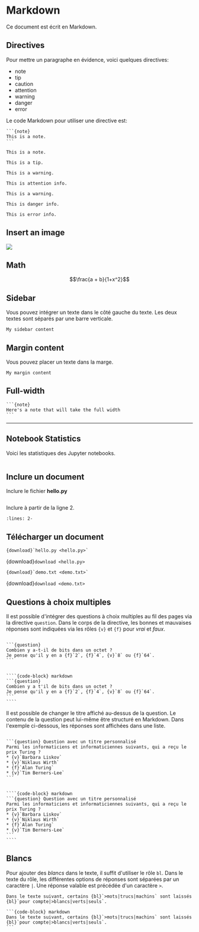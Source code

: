 # Markdown

Ce document est écrit en Markdown.

## Directives

Pour mettre un paragraphe en évidence, voici quelques directives:

- note
- tip
- caution
- attention
- warning
- danger
- error

Le code Markdown pour utiliser une directive est:

    ```{note}
    This is a note.
    ```

```{note}
This is a note.
```

```{tip}
This is a tip.
```

```{caution}
This is a warning.
```

```{attention}
This is attention info.
```

```{warning}
This is a warning.
```

```{danger}
This is danger info.
```

```{error}
This is error info.
```

## Insert an image
![](../img/logo.png)

## Math
$$\frac{a + b}{1+x^2}$$


## Sidebar
Vous pouvez intégrer un texte dans le côté gauche du texte. 
Les deux textes sont séparés par une barre verticale.

```{sidebar} My sidebar title
My sidebar content
```

## Margin content
Vous pouvez placer un texte dans la marge.

```{margin} An optional title
My margin content
```

## Full-width

````{div} full-width
```{note}
Here's a note that will take the full width
```
````

--- 
## Notebook Statistics
Voici les statistiques des Jupyter notebooks.

```{nb-exec-table}
```


## Inclure un document

Inclure le fichier **hello.py**

``` {literalinclude} hello.py
```

Inclure à partir de la ligne 2.

``` {literalinclude} hello.py
:lines: 2-
```

## Télécharger un document

    {download}`hello.py <hello.py>`

{download}`download <hello.py>`

    {download}`demo.txt <demo.txt>`

{download}`download <demo.txt>`


## Questions à choix multiples

Il est possible d'intégrer des questions à choix multiples au fil des pages via la directive `question`.
Dans le corps de la directive, les bonnes et mauvaises réponses sont indiquées via les rôles `{v}` et `{f}` pour *vrai* et *faux*.

`````{tabbed} Aperçu

```{question}
Combien y a-t-il de bits dans un octet ?
Je pense qu'il y en a {f}`2`, {f}`4`, {v}`8` ou {f}`64`.
```
`````

`````{tabbed} Code

````{code-block} markdown
```{question}
Combien y a t'il de bits dans un octet ?
Je pense qu'il y en a {f}`2`, {f}`4`, {v}`8` ou {f}`64`.
```
````
`````

Il est possible de changer le titre affiché au-dessus de la question.
Le contenu de la question peut lui-même être structuré en Markdown.
Dans l'exemple ci-dessous, les réponses sont affichées dans une liste.

`````{tabbed} Aperçu

```{question} Question avec un titre personnalisé
Parmi les informaticiens et informaticiennes suivants, qui a reçu le prix Turing ?
* {v}`Barbara Liskov`
* {v}`Niklaus Wirth`
* {f}`Alan Turing`
* {v}`Tim Berners-Lee`
```
`````

`````{tabbed} Code

````{code-block} markdown
```{question} Question avec un titre personnalisé
Parmi les informaticiens et informaticiennes suivants, qui a reçu le prix Turing ?
* {v}`Barbara Liskov`
* {v}`Niklaus Wirth`
* {f}`Alan Turing`
* {v}`Tim Berners-Lee`
```
````
`````


## Blancs

Pour ajouter des *blancs* dans le texte, il suffit d'utiliser le rôle `bl`.
Dans le texte du rôle, les différentes options de réponses sont séparées par un caractère `|`.
Une réponse valable est précédée d'un caractère `>`.

`````{tabbed} Aperçu
Dans le texte suivant, certains {bl}`>mots|trucs|machins` sont laissés {bl}`pour compte|>blancs|verts|seuls`.
`````

`````{tabbed} Code
```{code-block} markdown
Dans le texte suivant, certains {bl}`>mots|trucs|machins` sont laissés {bl}`pour compte|>blancs|verts|seuls`.
```
`````